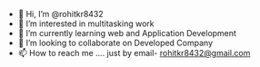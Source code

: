 - 👋 Hi, I’m @rohitkr8432
- 👀 I’m interested in multitasking work
- 🌱 I’m currently learning web and Application Development
- 💞️ I’m looking to collaborate on Developed Company
- 📫 How to reach me .... just by email- rohitkr8432@gmail.com

<!---
rohitkr8432/rohitkr8432 is a ✨ special ✨ repository because its `README.md` (this file) appears on your GitHub profile.
You can click the Preview link to take a look at your changes.
--->
